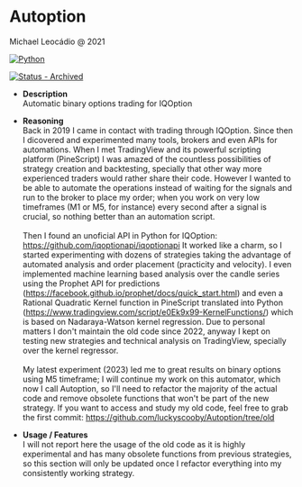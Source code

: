 # Autoption
Michael Leocádio @ 2021

[![Python](https://img.shields.io/static/v1?label=&message=Python&color=%23FBBF24&logo=Python)](https://)

[![Status - Archived](https://img.shields.io/badge/Status-Active-green)](https://)

- **Description**<br>
Automatic binary options trading for IQOption

- **Reasoning**<br>
Back in 2019 I came in contact with trading through IQOption. Since then I dicovered and experimented many tools, brokers and even APIs for automations. When I met TradingView and its powerful scripting platform (PineScript) I was amazed of the countless possibilities of strategy creation and backtesting, specially that other way more experienced traders would rather share their code. However I wanted to be able to automate the operations instead of waiting for the signals and run to the broker to place my order; when you work on very low timeframes (M1 or M5, for instance) every second after a signal is crucial, so nothing better than an automation script.<br><br>Then I found an unoficial API in Python for IQOption: https://github.com/iqoptionapi/iqoptionapi
It worked like a charm, so I started experimenting with dozens of strategies taking the advantage of automated analysis and order placement (practicity and velocity).
I even implemented machine learning based analysis over the candle series using the Prophet API for predictions (https://facebook.github.io/prophet/docs/quick_start.html) and even a Rational Quadratic Kernel function in PineScript translated into Python (https://www.tradingview.com/script/e0Ek9x99-KernelFunctions/) which is based on Nadaraya-Watson kernel regression.
Due to personal matters I don't maintain the old code since 2022, anyway I kept on testing new strategies and technical analysis on TradingView, specially over the kernel regressor.<br><br>My latest experiment (2023) led me to great results on binary options using M5 timeframe; I will continue my work on this automator, which now I call Autoption, so I'll need to refactor the majority of the actual code and remove obsolete functions that won't be part of the new strategy. If you want to access and study my old code, feel free to grab the first commit: https://github.com/luckyscooby/Autoption/tree/old

- **Usage / Features**<br>
I will not report here the usage of the old code as it is highly experimental and has many obsolete functions from previous strategies, so this section will only be updated once I refactor everything into my consistently working strategy.
